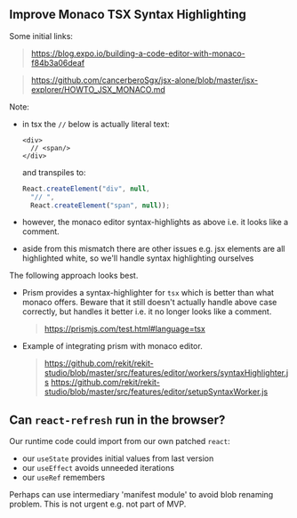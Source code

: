 ## Improve Monaco TSX Syntax Highlighting

Some initial links:
> https://blog.expo.io/building-a-code-editor-with-monaco-f84b3a06deaf

> https://github.com/cancerberoSgx/jsx-alone/blob/master/jsx-explorer/HOWTO_JSX_MONACO.md

Note:
- in tsx the `//` below is actually literal text:
  ```tsx
  <div>
    // <span/>
  </div>
  ```
  and transpiles to:
  ```ts
  React.createElement("div", null,
    "// ",
    React.createElement("span", null));
  ```
  
- however, the monaco editor syntax-highlights as above i.e. it looks like a comment.
- aside from this mismatch there are other issues e.g. jsx elements are all highlighted white, so we'll handle syntax highlighting ourselves


The following approach looks best.

- Prism provides a syntax-highlighter for `tsx` which is better than what monaco offers. Beware that it still doesn't actually handle above case correctly, but handles it better i.e. it no longer looks like a comment.
  > https://prismjs.com/test.html#language=tsx

- Example of integrating prism with monaco editor.
  > https://github.com/rekit/rekit-studio/blob/master/src/features/editor/workers/syntaxHighlighter.js
  > https://github.com/rekit/rekit-studio/blob/master/src/features/editor/setupSyntaxWorker.js


## Can `react-refresh` run in the browser?

Our runtime code could import from our own patched `react`:
- our `useState` provides initial values from last version
- our `useEffect` avoids unneeded iterations
- our `useRef` remembers

Perhaps can use intermediary 'manifest module' to avoid blob renaming problem.
This is not urgent e.g. not part of MVP.
